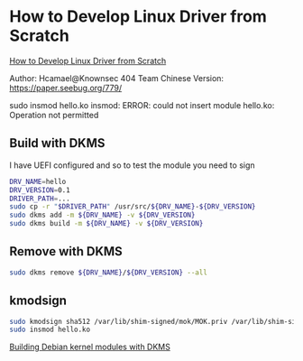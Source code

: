# How to Develop Linux Driver from Scratch

[How to Develop Linux Driver from Scratch](https://medium.com/@knownsec404team/how-to-develop-linux-driver-from-scratch-cc143e0c08a1)

Author: Hcamael@Knownsec 404 Team
Chinese Version: https://paper.seebug.org/779/

sudo insmod hello.ko
insmod: ERROR: could not insert module hello.ko: Operation not permitted

## Build with DKMS

I have UEFI configured and so to test the module you need to sign

```bash
DRV_NAME=hello
DRV_VERSION=0.1
DRIVER_PATH=...
sudo cp -r "$DRIVER_PATH" /usr/src/${DRV_NAME}-${DRV_VERSION}
sudo dkms add -m ${DRV_NAME} -v ${DRV_VERSION}
sudo dkms build -m ${DRV_NAME} -v ${DRV_VERSION}
```

## Remove with DKMS

```bash
sudo dkms remove ${DRV_NAME}/${DRV_VERSION} --all
```

## kmodsign

```bash
sudo kmodsign sha512 /var/lib/shim-signed/mok/MOK.priv /var/lib/shim-signed/mok/MOK.der hello.ko
sudo insmod hello.ko
```

[Building Debian kernel modules with DKMS](https://wiki.debian.org/KernelDKMS)

